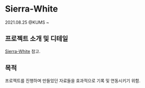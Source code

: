 # Sierra-White
2021.08.25 @KUMS ~

## 프로젝트 소개 및 디테일
[Sierra-White](https://tidal-daphne-7cf.notion.site/Sierra-White-f3becdd98dc94cc4a3be2c2e300312a0) 참고.

## 목적
프로젝트를 진행하며 만들었던 자료들을 효과적으로 기록 및 연동시키기 위함.
